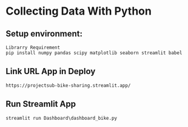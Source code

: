 # Collecting Data With Python
## Setup environment:
```
Librarry Requirement
pip install numpy pandas scipy matplotlib seaborn streamlit babel

```
## Link URL App in Deploy
```
https://projectsub-bike-sharing.streamlit.app/
```

## Run Streamlit App
```
streamlit run Dashboard\dashboard_bike.py
```
